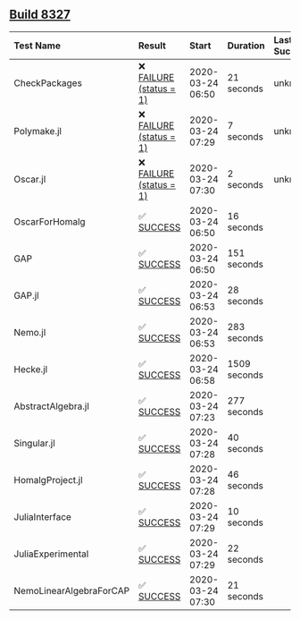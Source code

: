 ## [Build 8327](https://oscarci.mathematik.uni-kl.de/job/oscar/8327/)

| Test Name    | Result | Start | Duration | Last Success |
|:-------------|:-------|:------|:---------|:-------------|
| CheckPackages | ❌ [FAILURE (status = 1)](https://oscarci.mathematik.uni-kl.de/job/oscar/8327/artifact/logs/build-8327/CheckPackages.log) | 2020-03-24 06:50 | 21 seconds | unknown |
| Polymake.jl | ❌ [FAILURE (status = 1)](https://oscarci.mathematik.uni-kl.de/job/oscar/8327/artifact/logs/build-8327/Polymake.jl.log) | 2020-03-24 07:29 | 7 seconds | unknown |
| Oscar.jl | ❌ [FAILURE (status = 1)](https://oscarci.mathematik.uni-kl.de/job/oscar/8327/artifact/logs/build-8327/Oscar.jl.log) | 2020-03-24 07:30 | 2 seconds | unknown |
| OscarForHomalg | ✅ [SUCCESS](https://oscarci.mathematik.uni-kl.de/job/oscar/8327/artifact/logs/build-8327/OscarForHomalg.log) | 2020-03-24 06:50 | 16 seconds |  |
| GAP | ✅ [SUCCESS](https://oscarci.mathematik.uni-kl.de/job/oscar/8327/artifact/logs/build-8327/GAP.log) | 2020-03-24 06:50 | 151 seconds |  |
| GAP.jl | ✅ [SUCCESS](https://oscarci.mathematik.uni-kl.de/job/oscar/8327/artifact/logs/build-8327/GAP.jl.log) | 2020-03-24 06:53 | 28 seconds |  |
| Nemo.jl | ✅ [SUCCESS](https://oscarci.mathematik.uni-kl.de/job/oscar/8327/artifact/logs/build-8327/Nemo.jl.log) | 2020-03-24 06:53 | 283 seconds |  |
| Hecke.jl | ✅ [SUCCESS](https://oscarci.mathematik.uni-kl.de/job/oscar/8327/artifact/logs/build-8327/Hecke.jl.log) | 2020-03-24 06:58 | 1509 seconds |  |
| AbstractAlgebra.jl | ✅ [SUCCESS](https://oscarci.mathematik.uni-kl.de/job/oscar/8327/artifact/logs/build-8327/AbstractAlgebra.jl.log) | 2020-03-24 07:23 | 277 seconds |  |
| Singular.jl | ✅ [SUCCESS](https://oscarci.mathematik.uni-kl.de/job/oscar/8327/artifact/logs/build-8327/Singular.jl.log) | 2020-03-24 07:28 | 40 seconds |  |
| HomalgProject.jl | ✅ [SUCCESS](https://oscarci.mathematik.uni-kl.de/job/oscar/8327/artifact/logs/build-8327/HomalgProject.jl.log) | 2020-03-24 07:28 | 46 seconds |  |
| JuliaInterface | ✅ [SUCCESS](https://oscarci.mathematik.uni-kl.de/job/oscar/8327/artifact/logs/build-8327/JuliaInterface.log) | 2020-03-24 07:29 | 10 seconds |  |
| JuliaExperimental | ✅ [SUCCESS](https://oscarci.mathematik.uni-kl.de/job/oscar/8327/artifact/logs/build-8327/JuliaExperimental.log) | 2020-03-24 07:29 | 22 seconds |  |
| NemoLinearAlgebraForCAP | ✅ [SUCCESS](https://oscarci.mathematik.uni-kl.de/job/oscar/8327/artifact/logs/build-8327/NemoLinearAlgebraForCAP.log) | 2020-03-24 07:30 | 21 seconds |  |
